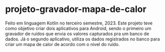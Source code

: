 # projeto-gravador-mapa-de-calor
Feito em linguagem Kotlin no terceiro semestre, 2023. Este projeto teve como objetivo criar dois aplicativos para Android, sendo o primeiro um gravador de ruídos que envia os valores capturados pra um banco de dados. Já o segundo aplicativo, utiliza os dados registrados no banco para criar um mapa de calor de acordo com o nivel do ruído.

